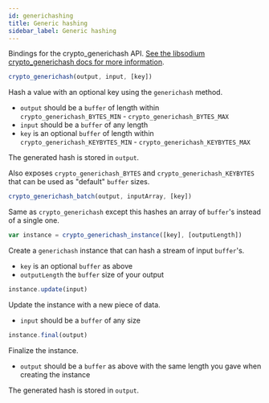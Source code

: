 ```yaml
---
id: generichashing
title: Generic hashing
sidebar_label: Generic hashing
---
```


Bindings for the crypto_generichash API. [See the libsodium crypto_generichash docs for more information](https://download.libsodium.org/doc/hashing/generic_hashing).

``` js
crypto_generichash(output, input, [key])
```
Hash a value with an optional key using the `generichash` method.
* `output` should be a `buffer` of length within `crypto_generichash_BYTES_MIN` - `crypto_generichash_BYTES_MAX`
* `input` should be a `buffer` of any length
* `key` is an optional `buffer` of length within `crypto_generichash_KEYBYTES_MIN` - `crypto_generichash_KEYBYTES_MAX`

The generated hash is stored in `output`.

Also exposes `crypto_generichash_BYTES` and `crypto_generichash_KEYBYTES` that can be used as "default" `buffer` sizes.

``` js
crypto_generichash_batch(output, inputArray, [key])
```
Same as `crypto_generichash` except this hashes an array of `buffer`'s instead of a single one.

``` js
var instance = crypto_generichash_instance([key], [outputLength])
```
Create a `generichash` instance that can hash a stream of input `buffer`'s.
* `key` is an optional `buffer` as above
* `outputLength` the `buffer` size of your output

``` js
instance.update(input)
```
Update the instance with a new piece of data.
* `input` should be a `buffer` of any size

``` js
instance.final(output)
```
Finalize the instance.
* `output` should be a `buffer` as above with the same length you gave when creating the instance

The generated hash is stored in `output`.
